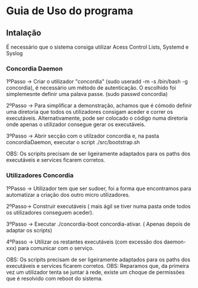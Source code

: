# Guia de Uso do programa

## Intalação

É necessário que o sistema consiga utilizar Acess Control Lists, Systemd e Syslog

### Concordia Daemon

1ºPasso -> Criar o utilizador "concordia" (sudo useradd -m -s /bin/bash -g concordia), é necessário um método de autenticação. O escolhido foi 
simplemesnte definir uma palava passe. (sudo passwd concordia)

2ºPasso -> Para simplificar a demonstração, achamos que é cómodo definir uma diretoria que todos os utilizadores consigam aceder e correr os executáveis.
Alternativamente, pode ser colocado o código numa diretoria onde apenas o utilizador consegue gerar os executáveis.

3ºPasso -> Abrir secção com o utilzador concordia e, na pasta concordiaDaemon, executar o script ./src/bootstrap.sh

OBS: Os scripits precisam de ser ligeiramente adaptados para os paths dos executáveis e services ficarem corretos.

### Utilizadores Concordia

1ºPasso -> Utilizador tem que ser sudoer, foi a forma que encontramos para automatizar a criação dos outro micro utilizadores.

2ºPasso-> Construir executáveis ( mais ágil se tiver numa pasta onde todos os utilizadores conseguem aceder).

3ºPasso -> Executar ./concordia-boot concordia-ativar. ( Apenas depois de adaptar os scripts)

4ºPasso -> Utilizar os restantes executáveis (com excessão dos daemon-xxx) para comunicar com o serviço.


OBS: Os scripits precisam de ser ligeiramente adaptados para os paths dos executáveis e services ficarem corretos.
OBS: Reparamos que, da primeira vez um utilizador tenta se juntar à rede, existe um choque de permissões que é resolvido com reboot do sistema.